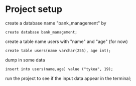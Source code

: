 # Project setup

create a database name "bank_management" by

```mysql
create database bank_management;
```

create a table name users with "name" and "age" (for now)

```mysql
create table users(name varchar(255), age int);
```

dump in some data

```mysql
insert into users(name,age) value ("tykea", 19);
```

run the project to see if the input data appear in the terminal;
